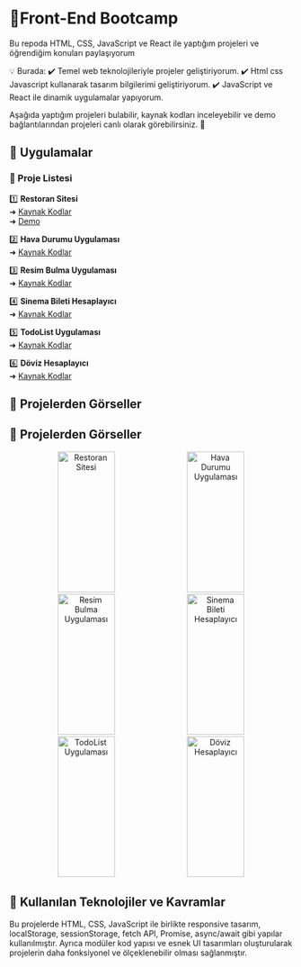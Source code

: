  # 📌Front-End Bootcamp

Bu repoda HTML, CSS, JavaScript ve React ile yaptığım projeleri ve öğrendiğim konuları paylaşıyorum
 
💡 Burada:
✔️ Temel web teknolojileriyle projeler geliştiriyorum.
✔️ Html css Javascript kullanarak tasarım bilgilerimi geliştiriyorum.
✔️ JavaScript ve React ile dinamik uygulamalar yapıyorum.

Aşağıda yaptığım projeleri bulabilir, kaynak kodları inceleyebilir ve demo bağlantılarından projeleri canlı olarak görebilirsiniz. 🚀

## 📌 Uygulamalar

### 📌 Proje Listesi

1️⃣ **Restoran Sitesi**  
   ➜ [Kaynak Kodlar](https://github.com/berkankarayel/Front-End-Bootcamp/tree/main/Javascript/javascript-Proje/6-)  
   ➜ [Demo](https://bkfood.netlify.app/#anasayfa)  
   
 2️⃣ **Hava Durumu Uygulaması**  
   ➜ [Kaynak Kodlar](https://github.com/berkankarayel/Front-End-Bootcamp/tree/main/Javascript/javascript-Proje/4-)  

3️⃣ **Resim Bulma Uygulaması**  
   ➜ [Kaynak Kodlar](https://github.com/berkankarayel/Front-End-Bootcamp/tree/main/Javascript/javascript-Proje/2-)

4️⃣ **Sinema Bileti Hesaplayıcı**  
   ➜ [Kaynak Kodlar](https://github.com/berkankarayel/Front-End-Bootcamp/tree/main/Javascript/javascript-Proje/5-) 

5️⃣ **TodoList Uygulaması**  
   ➜ [Kaynak Kodlar](https://github.com/berkankarayel/Front-End-Bootcamp/tree/main/Javascript/javascript-Proje/1-)

6️⃣ **Döviz Hesaplayıcı**  
   ➜ [Kaynak Kodlar](https://github.com/berkankarayel/Front-End-Bootcamp/tree/main/Javascript/javascript-Proje/3-) 

## 📸 Projelerden Görseller

## 📸 Projelerden Görseller

<div align="center">
  <img src="https://github.com/user-attachments/assets/685dac16-e7f2-4f7f-a073-21270e6a492a" alt="Restoran Sitesi" width="45%" height="250px" />
  <img src="https://github.com/user-attachments/assets/38450d84-8339-40fd-8e38-16c83f614900" alt="Hava Durumu Uygulaması" width="45%" height="250px" />
  <br />
  <img src="https://github.com/user-attachments/assets/1f109fc3-241b-4227-b8a0-75fbb5868faf" alt="Resim Bulma Uygulaması" width="45%" height="250px" />
  <img src="https://github.com/user-attachments/assets/4d058a3c-fe52-446d-bfd9-286afdf36d98" alt="Sinema Bileti Hesaplayıcı" width="45%" height="250px" />
  <br />
  <img src="https://github.com/user-attachments/assets/2c6fb1e8-c3b8-498c-83bf-a1cf3a43b40f" alt="TodoList Uygulaması" width="45%" height="250px" />
  <img src="https://github.com/user-attachments/assets/7bd20a1a-7bf0-4155-bc7a-a6ec23324a8b" alt="Döviz Hesaplayıcı" width="45%" height="250px" />
</div>

## 📌 Kullanılan Teknolojiler ve Kavramlar
Bu projelerde HTML, CSS, JavaScript ile birlikte responsive tasarım, localStorage, sessionStorage, fetch API, Promise, async/await gibi yapılar kullanılmıştır. Ayrıca modüler kod yapısı ve esnek UI tasarımları oluşturularak projelerin daha fonksiyonel ve ölçeklenebilir olması sağlanmıştır.

